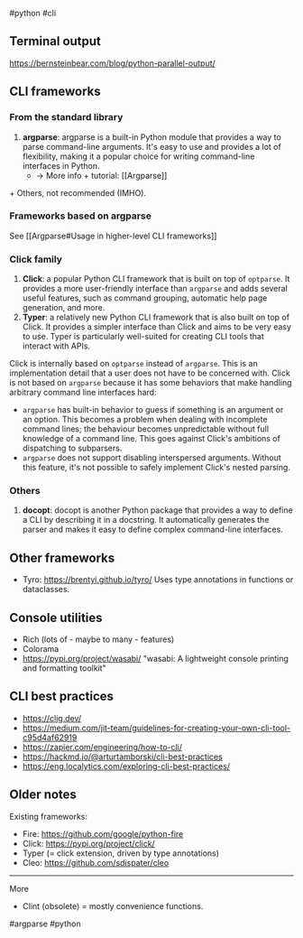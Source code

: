 #python #cli


## Terminal output

https://bernsteinbear.com/blog/python-parallel-output/


## CLI frameworks

### From the standard library

1.  **argparse**: argparse is a built-in Python module that provides a way to parse command-line arguments. It's easy to use and provides a lot of flexibility, making it a popular choice for writing command-line interfaces in Python.
    - → More info + tutorial: [[Argparse]]

\+ Others, not recommended (IMHO).

### Frameworks based on argparse

See [[Argparse#Usage in higher-level CLI frameworks]]

### Click family

1.  **Click**: a popular Python CLI framework that is built on top of `optparse`. It provides a more user-friendly interface than `argparse` and adds several useful features, such as command grouping, automatic help page generation, and more.
2.  **Typer**: a relatively new Python CLI framework that is also built on top of Click. It provides a simpler interface than Click and aims to be very easy to use. Typer is particularly well-suited for creating CLI tools that interact with APIs.

Click is internally based on `optparse` instead of `argparse`. This is an implementation detail that a user does not have to be concerned with. Click is not based on `argparse` because it has some behaviors that make handling arbitrary command line interfaces hard:
-   `argparse` has built-in behavior to guess if something is an argument or an option. This becomes a problem when dealing with incomplete command lines; the behaviour becomes unpredictable without full knowledge of a command line. This goes against Click's ambitions of dispatching to subparsers.
-   `argparse` does not support disabling interspersed arguments. Without this feature, it's not possible to safely implement Click's nested parsing.

### Others

1. **docopt**: docopt is another Python package that provides a way to define a CLI by describing it in a docstring. It automatically generates the parser and makes it easy to define complex command-line interfaces.


## Other frameworks

- Tyro: https://brentyi.github.io/tyro/ Uses type annotations in functions or dataclasses.

## Console utilities

- Rich (lots of - maybe to many - features)
- Colorama
- https://pypi.org/project/wasabi/ "wasabi: A lightweight console printing and formatting toolkit"

## CLI best practices

- <https://clig.dev/>
- <https://medium.com/jit-team/guidelines-for-creating-your-own-cli-tool-c95d4af62919>
- https://zapier.com/engineering/how-to-cli/
- https://hackmd.io/@arturtamborski/cli-best-practices
- https://eng.localytics.com/exploring-cli-best-practices/


## Older notes

Existing frameworks:

- Fire: https://github.com/google/python-fire
- Click: https://pypi.org/project/click/
- Typer (= click extension, driven by type annotations)
- Cleo: https://github.com/sdispater/cleo

---

More

- Clint (obsolete) = mostly convenience functions.

<!-- Keywords -->
#argparse #python
<!-- /Keywords -->
